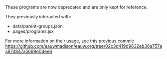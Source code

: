 These programs are now deprecated and are only kept for reference.

They previously interacted with:

- data/parent-groups.json
- pages/programs.jsx

For more information on their usage, see this previous commit:
https://github.com/eauwmadison/eauw.org/tree/02c3d419d9632eb36a757aa87d847a5699e04ee6
